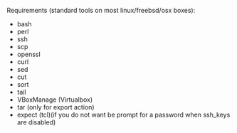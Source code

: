Requirements (standard tools on most linux/freebsd/osx boxes):
 - bash
 - perl
 - ssh
 - scp
 - openssl
 - curl
 - sed
 - cut
 - sort
 - tail
 - VBoxManage (Virtualbox)
 - tar (only for export action)
 - expect (tcl)(if you do not want be prompt for a password when ssh_keys are disabled)
